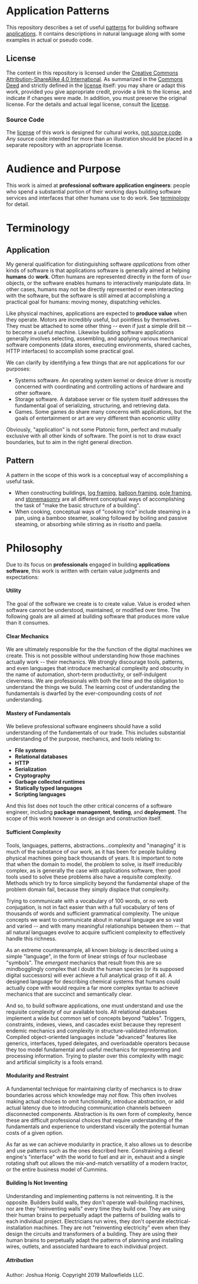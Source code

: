 # Application Patterns

This repository describes a set of useful [patterns](#pattern) for building software [applications](#application). It contains descriptions in natural language along with some examples in actual or pseudo code. 

## License
The content in this repository is licensed under the [Creative Commons Attribution-ShareAlike 4.0 International](https://creativecommons.org/licenses/by-sa/4.0/legalcode). As summarized in the [Commons Deed](https://creativecommons.org/licenses/by-sa/4.0/) and strictly defined in the [license](./LICENSE.md) itself: you may share or adapt this work, provided you give appropriate credit, provide a link to the license, and indicate if changes were made. In addition, you must preserve the original license. For the details and actual legal license, consult the [license](./LICENSE.md).

### Source Code
The [license](#license) of this work is designed for cultural works, [not source code](https://creativecommons.org/faq/#can-i-apply-a-creative-commons-license-to-software). Any source code intended for more than an illustration should be placed in a separate repository with an appropriate license. 

# Audience and Purpose
This work is aimed at **professional software application engineers**: people who spend a substantial portion of their working days building software services and interfaces that other humans use to do work. See [terminology](#terminology) for detail.

# Terminology

## Application
My general qualification for distinguishing software *applications* from other kinds of software is that applications software is generally aimed at helping **humans** do **work**. Often humans are represented directly in the form of `User` objects, or the software enables humans to interactively manipulate data. In other cases, humans may not be directly represented or even interacting with the software, but the software is still aimed at accomplishing a practical goal for humans: moving money, dispatching vehicles.

Like physical machines, applications are expected to **produce value** when they operate. Motors are incredibly useful, but pointless by themselves. They must be attached to some other thing -- even if just a simple drill bit -- to become a useful machine. Likewise building software applications generally involves selecting, assembling, and applying various mechanical software components (data stores, executing environments, shared caches, HTTP interfaces) to accomplish some practical goal.

We can clarify by identifying a few things that are not applications for our purposes:

- Systems software. An operating system kernel or device driver is mostly concerned with coordinating and controlling actions of hardware and other software. 
- Storage software. A database server or file system itself addresses the fundamental goal of serializing, structuring, and retrieving data. 
- Games. Some games do share many concerns with applications, but the goals of entertainment or art are very different than economic utility 

Obviously, "application" is not some Platonic form, perfect and mutually exclusive with all other kinds of software. The point is not to draw exact boundaries, but to aim in the right general direction.

## Pattern
A pattern in the scope of this work is a conceptual way of accomplishing a useful task. 
  - When constructing buildings, [log framing](https://en.wikipedia.org/wiki/Log_house), [balloon framing](https://en.wikipedia.org/wiki/Framing_(construction)#Balloon_framing), [pole framing](https://en.wikipedia.org/wiki/Pole_building_framing), and [stonemasonry](https://en.wikipedia.org/wiki/Stonemasonry) are all different conceptual ways of accomplishing the task of "make the basic structure of a building". 
  - When cooking, conceptual ways of "cooking rice" include steaming in a pan, using a bamboo steamer, soaking followed by boiling and passive steaming, or absorbing while stirring as in risotto and paella.

# Philosophy

Due to its focus on **professionals** engaged in building **applications software**, this work is written with certain value judgments and expectations:

#### Utility
The goal of the software we create is to create value. Value is eroded when software cannot be understood, maintained, or modified over time. The following goals are all aimed at building software that produces more value than it consumes.

#### Clear Mechanics
We are ultimately responsible for the the function of the digital machines we create. This is not possible without understanding how those machines actually work -- their mechanics. We strongly discourage tools, patterns, and even languages that introduce mechanical complexity and obscurity in the name of automation, short-term productivity, or self-indulgent cleverness. We are professionals with both the time and the obligation to understand the things we build. The learning cost of understanding the fundamentals is dwarfed by the ever-compounding costs of *not* understanding. 

#### Mastery of Fundamentals
We believe professional software engineers should have a solid understanding of the fundamentals of our trade. This includes substantial understanding of the purpose, mechanics, and tools relating to:

- **File systems** 
- **Relational databases**
- **HTTP** 
- **Serialization** 
- **Cryptography**
- **Garbage collected runtimes** 
- **Statically typed languages** 
- **Scripting languages** 

And this list does not touch the other critical concerns of a software engineer, including **package management**, **testing**, and **deployment**. The scope of this work however is on design and construction itself.

#### Sufficient Complexity
Tools, languages, patterns, abstractions...complexity and "managing" it is much of the substance of our work, as it has been for people building physical machines going back thousands of years. It is important to note that when the domain to model, the problem to solve, is itself irreducibly complex, as is generally the case with applications software, then good tools used to solve these problems also have a requisite complexity. Methods which try to force simplicity beyond the fundamental shape of the problem domain fail, because they simply displace that complexity. 

Trying to communicate with a vocabulary of 100 words, or no verb conjugation, is not in fact easier than with a full vocabulary of tens of thousands of words and sufficient grammatical complexity. The unique concepts we want to communicate about in natural language are so vast and varied -- and with many meaningful relationships between them -- that all natural languages evolve to acquire sufficient complexity to effectively handle this richness.

As an extreme counterexample, all known biology is described using a simple "language", in the form of linear strings of four nucleobase "symbols". The *emergent* mechanics that result from this are so mindbogglingly complex that I doubt the human species (or its supposed digital successors) will ever achieve a full analytical grasp of it all. A designed language for describing chemical systems that humans could actually cope with would require a far more complex syntax to achieve mechanics that are succinct and semantically clear.

And so, to build software applications, one must understand and use the requisite complexity of our available tools. All relational databases implement a wide but common set of concepts beyond "tables". Triggers, constraints, indexes, views, and cascades exist because they represent endemic mechanics and complexity in structure-validated information. Compiled object-oriented languages include "advanced" features like generics, interfaces, typed delegates, and overloadable operators because they too model fundamental and useful mechanics for representing and processing information. Trying to plaster over this complexity with magic and artificial simplicity is a fools errand.

#### Modularity and Restraint
A fundamental technique for maintaining clarity of mechanics is to draw boundaries across which knowledge may *not* flow. This often involves making actual choices to omit functionality, introduce abstraction, or add actual latency due to introducing communication channels between disconnected components. Abstraction is its own form of complexity, hence these are difficult professional choices that require understanding of the fundamentals and experience to understand viscerally the potential human costs of a given option.

As far as we can achieve modularity in practice, it also allows us to describe and use patterns such as the ones described here. Constraining a diesel engine's "interface" with the world to fuel and air in, exhaust and a single rotating shaft out allows the mix-and-match versatility of a modern tractor, or the entire business model of Cummins.

#### Building Is Not Inventing
Understanding and implementing patterns is not reinventing. It is the opposite. Builders build walls, they don't operate wall-building machines, nor are they "reinventing walls" every time they build one. They are using their human brains to perpetually adapt the patterns of building walls to each individual project. Electricians run wires, they don't operate electrical-installation machines. They are not "reinventing electricity" even when they design the circuits and transformers of a building. They are using their human brains to perpetually adapt the patterns of planning and installing wires, outlets, and associated hardware to each individual project.

##### Attribution

Author: Joshua Honig. Copyright 2019 Mallowfields LLC.